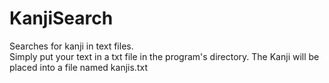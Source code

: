 # KanjiSearch
 Searches for kanji in text files.\
 Simply put your text in a txt file in the program's directory.
 The Kanji will be placed into a file named kanjis.txt